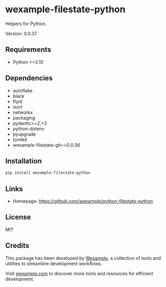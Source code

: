 # wexample-filestate-python

Helpers for Python.

Version: 0.0.37

## Requirements

- Python >=3.10

## Dependencies

- autoflake
- black
- flynt
- isort
- networkx
- packaging
- pydantic>=2,<3
- python-dotenv
- pyupgrade
- tomlkit
- wexample-filestate-git==0.0.36

## Installation

```bash
pip install wexample-filestate-python
```

## Links

- Homepage: https://github.com/wexample/python-filestate-python

## License

MIT
## Credits

This package has been developed by [Wexample](https://wexample.com), a collection of tools and utilities to streamline development workflows.

Visit [wexample.com](https://wexample.com) to discover more tools and resources for efficient development.
